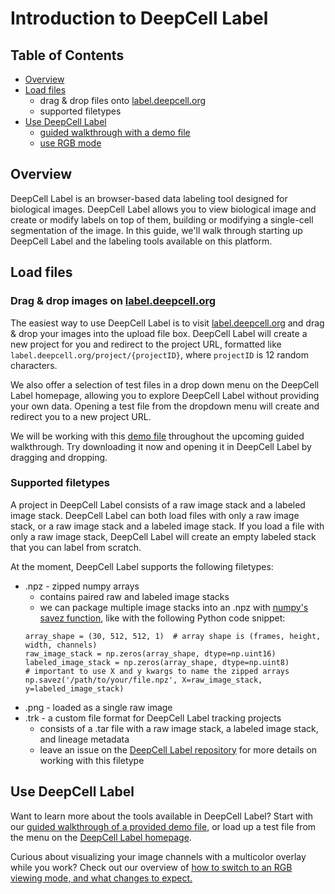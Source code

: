 # Introduction to DeepCell Label

## Table of Contents

* [Overview](#overview)
* [Load files](#load-files)
    * drag & drop files onto <a href="https://label.deepcell.org" target="_blank">label.deepcell.org</a>
    * supported filetypes
* [Use DeepCell Label](#use-deepcell-label)
    * [guided walkthrough with a demo file](DeepCell_Label_interactive_demo.md)
    * [use RGB mode](DeepCell_Label_RGB.md)

## Overview

DeepCell Label is an browser-based data labeling tool designed for biological images. DeepCell Label allows you to view biological image and create or modify labels on top of them, building or modifying a single-cell segmentation of the image. In this guide, we'll walk through starting up DeepCell Label and the labeling tools available on this platform.

## Load files

### Drag & drop images on <a href="https://label.deepcell.org" target="_blank">label.deepcell.org</a>

The easiest way to use DeepCell Label is to visit <a href="https://label.deepcell.org" target="_blank">label.deepcell.org</a> and drag & drop your images into the upload file box. DeepCell Label will create a new project for you and redirect to the project URL, formatted like `label.deepcell.org/project/{projectID}`, where `projectID` is 12 random characters.

We also offer a selection of test files in a drop down menu on the DeepCell Label homepage, allowing you to explore DeepCell Label without providing your own data. Opening a test file from the dropdown menu will create and redirect you to a new project URL.

We will be working with this [demo file](https://caliban-input.s3.us-east-2.amazonaws.com/janelia_demo/HeLa-S3_janelia_demo_version.npz) throughout the upcoming guided walkthrough. Try downloading it now and opening it in DeepCell Label by dragging and dropping.

### Supported filetypes

A project in DeepCell Label consists of a raw image stack and a labeled image stack. DeepCell Label can both load files with only a raw image stack, or a raw image stack and a labeled image stack. If you load a file with only a raw image stack, DeepCell Label will create an empty labeled stack that you can label from scratch.

At the moment, DeepCell Label supports the following filetypes:

* .npz - zipped numpy arrays
    * contains paired raw and labeled image stacks
    * we can package multiple image stacks into an .npz with [numpy's savez function](https://numpy.org/doc/stable/reference/generated/numpy.savez.html), like with the following Python code snippet:
    ```
    array_shape = (30, 512, 512, 1)  # array shape is (frames, height, width, channels)
    raw_image_stack = np.zeros(array_shape, dtype=np.uint16)
    labeled_image_stack = np.zeros(array_shape, dtype=np.uint8)
    # important to use X and y kwargs to name the zipped arrays
    np.savez('/path/to/your/file.npz', X=raw_image_stack, y=labeled_image_stack)
    ```
* .png - loaded as a single raw image
* .trk - a custom file format for DeepCell Label tracking projects
    * consists of a .tar file with a raw image stack, a labeled image stack, and lineage metadata
    * leave an issue on the [DeepCell Label repository](https://github.com/vanvalenlab/deepcell-label/pull/214) for more details on working with this filetype

## Use DeepCell Label

Want to learn more about the tools available in DeepCell Label? Start with our [guided walkthrough of a provided demo file](DeepCell_Label_interactive_demo.md), or load up a test file from the menu on the <a href="https://label.deepcell.org" target="_blank">DeepCell Label homepage</a>.

Curious about visualizing your image channels with a multicolor overlay while you work? Check out our overview of [how to switch to an RGB viewing mode, and what changes to expect.](DeepCell_Label_RGB.md)

